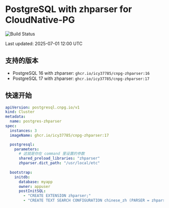 # PostgreSQL with zhparser for CloudNative-PG

![Build Status](https://github.com/icy37785/cnpg-zhparser/workflows/Build%20PostgreSQL%20with%20zhparser/badge.svg)

Last updated: 2025-07-01 12:00 UTC

## 支持的版本

- PostgreSQL 16 with zhparser: `ghcr.io/icy37785/cnpg-zhparser:16`
- PostgreSQL 17 with zhparser: `ghcr.io/icy37785/cnpg-zhparser:17`

## 快速开始

```yaml
apiVersion: postgresql.cnpg.io/v1
kind: Cluster
metadata:
  name: postgres-zhparser
spec:
  instances: 3
  imageName: ghcr.io/icy37785/cnpg-zhparser:17

  postgresql:
    parameters:
      # 这就是你在 command 里设置的参数
      shared_preload_libraries: "zhparser"
      zhparser.dict_path: "/usr/local/etc"
  
  bootstrap:
    initdb:
      database: myapp
      owner: appuser
      postInitSQL:
        - "CREATE EXTENSION zhparser;"
        - "CREATE TEXT SEARCH CONFIGURATION chinese_zh (PARSER = zhparser);"
